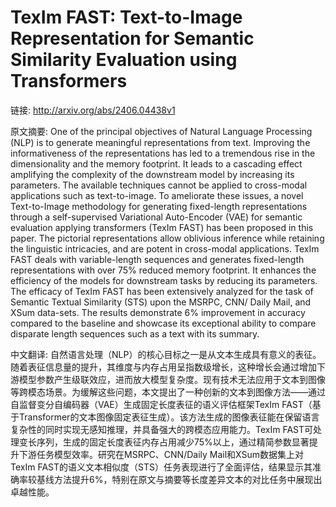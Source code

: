 # TexIm FAST: Text-to-Image Representation for Semantic Similarity Evaluation using Transformers

链接: http://arxiv.org/abs/2406.04438v1

原文摘要:
One of the principal objectives of Natural Language Processing (NLP) is to
generate meaningful representations from text. Improving the informativeness of
the representations has led to a tremendous rise in the dimensionality and the
memory footprint. It leads to a cascading effect amplifying the complexity of
the downstream model by increasing its parameters. The available techniques
cannot be applied to cross-modal applications such as text-to-image. To
ameliorate these issues, a novel Text-to-Image methodology for generating
fixed-length representations through a self-supervised Variational Auto-Encoder
(VAE) for semantic evaluation applying transformers (TexIm FAST) has been
proposed in this paper. The pictorial representations allow oblivious inference
while retaining the linguistic intricacies, and are potent in cross-modal
applications. TexIm FAST deals with variable-length sequences and generates
fixed-length representations with over 75% reduced memory footprint. It
enhances the efficiency of the models for downstream tasks by reducing its
parameters. The efficacy of TexIm FAST has been extensively analyzed for the
task of Semantic Textual Similarity (STS) upon the MSRPC, CNN/ Daily Mail, and
XSum data-sets. The results demonstrate 6% improvement in accuracy compared to
the baseline and showcase its exceptional ability to compare disparate length
sequences such as a text with its summary.

中文翻译:
自然语言处理（NLP）的核心目标之一是从文本生成具有意义的表征。随着表征信息量的提升，其维度与内存占用呈指数级增长，这种增长会通过增加下游模型参数产生级联效应，进而放大模型复杂度。现有技术无法应用于文本到图像等跨模态场景。为缓解这些问题，本文提出了一种创新的文本到图像方法——通过自监督变分自编码器（VAE）生成固定长度表征的语义评估框架TexIm FAST（基于Transformer的文本图像固定表征生成）。该方法生成的图像表征能在保留语言复杂性的同时实现无感知推理，并具备强大的跨模态应用能力。TexIm FAST可处理变长序列，生成的固定长度表征内存占用减少75%以上，通过精简参数显著提升下游任务模型效率。研究在MSRPC、CNN/Daily Mail和XSum数据集上对TexIm FAST的语义文本相似度（STS）任务表现进行了全面评估，结果显示其准确率较基线方法提升6%，特别在原文与摘要等长度差异文本的对比任务中展现出卓越性能。
